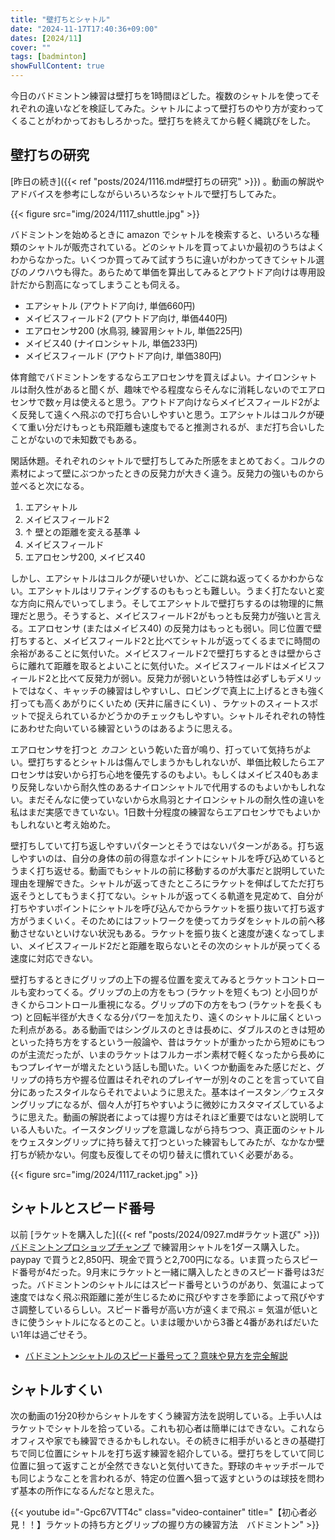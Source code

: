 ```yaml
---
title: "壁打ちとシャトル"
date: "2024-11-17T17:40:36+09:00"
dates: [2024/11]
cover: ""
tags: [badminton]
showFullContent: true
---
```


今日のバドミントン練習は壁打ちを1時間ほどした。複数のシャトルを使ってそれぞれの違いなどを検証してみた。シャトルによって壁打ちのやり方が変わってくることがわかっておもしろかった。壁打ちを終えてから軽く縄跳びをした。

## 壁打ちの研究

[昨日の続き]({{< ref "posts/2024/1116.md#壁打ちの研究" >}}) 。動画の解説やアドバイスを参考にしながらいろいろなシャトルで壁打ちしてみた。

{{< figure src="img/2024/1117_shuttle.jpg" >}}

バドミントンを始めるときに amazon でシャトルを検索すると、いろいろな種類のシャトルが販売されている。どのシャトルを買ってよいか最初のうちはよくわからなかった。いくつか買ってみて試すうちに違いがわかってきてシャトル選びのノウハウも得た。あらためて単価を算出してみるとアウトドア向けは専用設計だから割高になってしまうことも伺える。

* エアシャトル (アウトドア向け, 単価660円)
* メイビスフィールド2 (アウトドア向け, 単価440円)
* エアロセンサ200 (水鳥羽, 練習用シャトル, 単価225円)
* メイビス40 (ナイロンシャトル, 単価233円)
* メイビスフィールド (アウトドア向け, 単価380円)

体育館でバドミントンをするならエアロセンサを買えばよい。ナイロンシャトルは耐久性があると聞くが、趣味でやる程度ならそんなに消耗しないのでエアロセンサで数ヶ月は使えると思う。アウトドア向けならメイビスフィールド2がよく反発して遠くへ飛ぶので打ち合いしやすいと思う。エアシャトルはコルクが硬くて重い分だけもっとも飛距離も速度もでると推測されるが、まだ打ち合いしたことがないので未知数でもある。

閑話休題。それぞれのシャトルで壁打ちしてみた所感をまとめておく。コルクの素材によって壁にぶつかったときの反発力が大きく違う。反発力の強いものから並べると次になる。

1. エアシャトル
1. メイビスフィールド2
1. ↑ 壁との距離を変える基準 ↓
1. メイビスフィールド
1. エアロセンサ200, メイビス40

しかし、エアシャトルはコルクが硬いせいか、どこに跳ね返ってくるかわからない。エアシャトルはリフティングするのももっとも難しい。うまく打たないと変な方向に飛んでいってしまう。そしてエアシャトルで壁打ちするのは物理的に無理だと思う。そうすると、メイビスフィールド2がもっとも反発力が強いと言える。エアロセンサ (またはメイビス40) の反発力はもっとも弱い。同じ位置で壁打ちすると、メイビスフィールド2と比べてシャトルが返ってくるまでに時間の余裕があることに気付いた。メイビスフィールド2で壁打ちするときは壁からさらに離れて距離を取るとよいことに気付いた。メイビスフィールドはメイビスフィールド2と比べて反発力が弱い。反発力が弱いという特性は必ずしもデメリットではなく、キャッチの練習はしやすいし、ロビングで真上に上げるときも強く打っても高くあがりにくいため (天井に届きにくい) 、ラケットのスィートスポットで捉えられているかどうかのチェックもしやすい。シャトルそれぞれの特性にあわせた向いている練習というのはあるように思える。

エアロセンサを打つと *カコン* という乾いた音が鳴り、打っていて気持ちがよい。壁打ちするとシャトルは傷んでしまうかもしれないが、単価比較したらエアロセンサは安いから打ち心地を優先するのもよい。もしくはメイビス40もあまり反発しないから耐久性のあるナイロンシャトルで代用するのもよいかもしれない。まだそんなに使っていないから水鳥羽とナイロンシャトルの耐久性の違いを私はまだ実感できていない。1日数十分程度の練習ならエアロセンサでもよいかもしれないと考え始めた。

壁打ちしていて打ち返しやすいパターンとそうではないパターンがある。打ち返しやすいのは、自分の身体の前の得意なポイントにシャトルを呼び込めているとうまく打ち返せる。動画でもシャトルの前に移動するのが大事だと説明していた理由を理解できた。シャトルが返ってきたところにラケットを伸ばしてただ打ち返そうとしてもうまく打てない。シャトルが返ってくる軌道を見定めて、自分が打ちやすいポイントにシャトルを呼び込んでからラケットを振り抜いて打ち返す方がうまくいく。そのためにはフットワークを使ってカラダをシャトルの前へ移動させないといけない状況もある。ラケットを振り抜くと速度が速くなってしまい、メイビスフィールド2だと距離を取らないとその次のシャトルが戻ってくる速度に対応できない。

壁打ちするときにグリップの上下の握る位置を変えてみるとラケットコントロールも変わってくる。グリップの上の方をもつ (ラケットを短くもつ) と小回りがきくからコントロール重視になる。グリップの下の方をもつ (ラケットを長くもつ) と回転半径が大きくなる分パワーを加えたり、遠くのシャトルに届くといった利点がある。ある動画ではシングルスのときは長めに、ダブルスのときは短めといった持ち方をするという一般論や、昔はラケットが重かったから短めにもつのが主流だったが、いまのラケットはフルカーボン素材で軽くなったから長めにもつプレイヤーが増えたという話しも聞いた。いくつか動画をみた感じだと、グリップの持ち方や握る位置はそれぞれのプレイヤーが別々のことを言っていて自分にあったスタイルならそれでよいように思えた。基本はイースタン／ウェスタングリップになるが、個々人が打ちやすいように微妙にカスタマイズしているように思えた。動画の解説者によっては握り方はそれほど重要ではないと説明している人もいた。イースタングリップを意識しながら持ちつつ、真正面のシャトルをウェスタングリップに持ち替えて打つといった練習もしてみたが、なかなか壁打ちが続かない。何度も反復してその切り替えに慣れていく必要がある。

{{< figure src="img/2024/1117_racket.jpg" >}}

## シャトルとスピード番号

以前 [ラケットを購入した]({{< ref "posts/2024/0927.md#ラケット選び" >}}) [バドミントンプロショップチャンプ](http://www.pro-champ.com/) で練習用シャトルを1ダース購入した。paypay で買うと2,850円、現金で買うと2,700円になる。いま買ったらスピード番号が4だった。9月末にラケットと一緒に購入したときのスピード番号は3だった。バドミントンのシャトルにはスピード番号というのがあり、気温によって速度ではなく飛ぶ飛距離に差が生じるために飛びやすさを季節によって飛びやすさ調整しているらしい。スピード番号が高い方が遠くまで飛ぶ = 気温が低いときに使うシャトルになるとのこと。いまは暖かいから3番と4番があればだいたい1年は過ごせそう。

* [バドミントンシャトルのスピード番号って？意味や見方を完全解説](https://www.e-rslshop.com/shuttle_speed/)

## シャトルすくい

次の動画の1分20秒からシャトルをすくう練習方法を説明している。上手い人はラケットでシャトルを拾っている。これも初心者は簡単にはできない。これならオフィスや家でも練習できるかもしれない。その続きに相手がいるときの基礎打ちで同じ位置にシャトルを打ち返す練習を紹介している。壁打ちをしていて同じ位置に狙って返すことが全然できないと気付いてきた。野球のキャッチボールでも同じようなことを言われるが、特定の位置へ狙って返すというのは球技を問わず基本の所作になるんだなと思えた。

{{< youtube id="-Gpc67VTT4c" class="video-container" title="【初心者必見！！】ラケットの持ち方とグリップの握り方の練習方法　バドミントン" >}}
